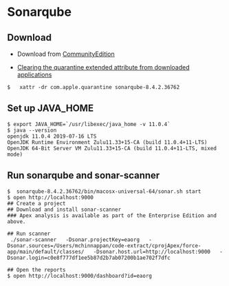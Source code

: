 
# Sonarqube 

## Download
- Download from [CommunityEdition](https://www.sonarqube.org/downloads/)

- [Clearing the quarantine extended attribute from downloaded applications](https://community.sonarsource.com/t/sonar-cannot-start-once-updated-to-macos-catalina-error-as-wrapper-cannot-be-opened-because-the-developer-cannot-be-verified/16439/2)
```
$   xattr -dr com.apple.quarantine sonarqube-8.4.2.36762

```

## Set up JAVA_HOME
```
$ export JAVA_HOME=`/usr/libexec/java_home -v 11.0.4`
$ java --version
openjdk 11.0.4 2019-07-16 LTS
OpenJDK Runtime Environment Zulu11.33+15-CA (build 11.0.4+11-LTS)
OpenJDK 64-Bit Server VM Zulu11.33+15-CA (build 11.0.4+11-LTS, mixed mode)
```

## Run sonarqube and sonar-scanner 
```
$  sonarqube-8.4.2.36762/bin/macosx-universal-64/sonar.sh start
$ open http://localhost:9000
## Create a project
## Download and install sonar-scanner
### Apex analysis is available as part of the Enterprise Edition and above.

## Run scanner
 ./sonar-scanner   -Dsonar.projectKey=eaorg   -Dsonar.sources=/Users/mchinnappan/code-extract/cprojApex/force-app/main/default/classes/   -Dsonar.host.url=http://localhost:9000   -Dsonar.login=c0e8f777df1ee5b87d2b7ab07200b1ae702f7dfc

## Open the reports
$ open http://localhost:9000/dashboard?id=eaorg
```


